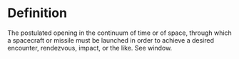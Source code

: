 # Definition

The postulated opening in the continuum of time or of space, through
which a spacecraft or missile must be launched in order to achieve a
desired encounter, rendezvous, impact, or the like. See window.
